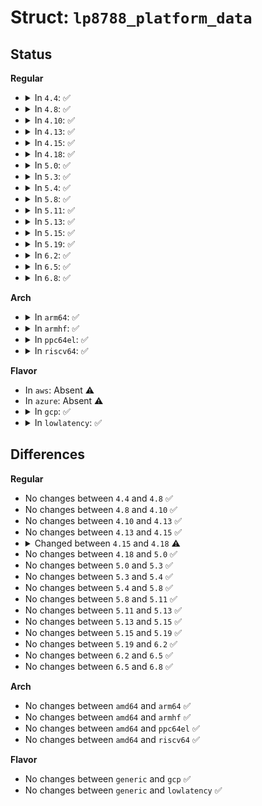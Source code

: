 # Struct: <code>lp8788_platform_data</code>

## Status
<b>Regular</b>
<ul>
<li>
<details>
<summary>In <code>4.4</code>: ✅</summary>

```c
struct lp8788_platform_data {
    int (*init_func)(struct lp8788 *);
    struct regulator_init_data * buck_data[4];
    struct regulator_init_data * dldo_data[12];
    struct regulator_init_data * aldo_data[10];
    struct lp8788_buck1_dvs *buck1_dvs;
    struct lp8788_buck2_dvs *buck2_dvs;
    struct lp8788_ldo_enable_pin * ldo_pin[6];
    struct lp8788_charger_platform_data *chg_pdata;
    enum lp8788_alarm_sel alarm_sel;
    struct lp8788_backlight_platform_data *bl_pdata;
    struct lp8788_led_platform_data *led_pdata;
    struct lp8788_vib_platform_data *vib_pdata;
    struct iio_map *adc_pdata;
};
```
</details>
</li>
<li>
<details>
<summary>In <code>4.8</code>: ✅</summary>

```c
struct lp8788_platform_data {
    int (*init_func)(struct lp8788 *);
    struct regulator_init_data * buck_data[4];
    struct regulator_init_data * dldo_data[12];
    struct regulator_init_data * aldo_data[10];
    struct lp8788_buck1_dvs *buck1_dvs;
    struct lp8788_buck2_dvs *buck2_dvs;
    struct lp8788_ldo_enable_pin * ldo_pin[6];
    struct lp8788_charger_platform_data *chg_pdata;
    enum lp8788_alarm_sel alarm_sel;
    struct lp8788_backlight_platform_data *bl_pdata;
    struct lp8788_led_platform_data *led_pdata;
    struct lp8788_vib_platform_data *vib_pdata;
    struct iio_map *adc_pdata;
};
```
</details>
</li>
<li>
<details>
<summary>In <code>4.10</code>: ✅</summary>

```c
struct lp8788_platform_data {
    int (*init_func)(struct lp8788 *);
    struct regulator_init_data * buck_data[4];
    struct regulator_init_data * dldo_data[12];
    struct regulator_init_data * aldo_data[10];
    struct lp8788_buck1_dvs *buck1_dvs;
    struct lp8788_buck2_dvs *buck2_dvs;
    struct lp8788_ldo_enable_pin * ldo_pin[6];
    struct lp8788_charger_platform_data *chg_pdata;
    enum lp8788_alarm_sel alarm_sel;
    struct lp8788_backlight_platform_data *bl_pdata;
    struct lp8788_led_platform_data *led_pdata;
    struct lp8788_vib_platform_data *vib_pdata;
    struct iio_map *adc_pdata;
};
```
</details>
</li>
<li>
<details>
<summary>In <code>4.13</code>: ✅</summary>

```c
struct lp8788_platform_data {
    int (*init_func)(struct lp8788 *);
    struct regulator_init_data * buck_data[4];
    struct regulator_init_data * dldo_data[12];
    struct regulator_init_data * aldo_data[10];
    struct lp8788_buck1_dvs *buck1_dvs;
    struct lp8788_buck2_dvs *buck2_dvs;
    struct lp8788_ldo_enable_pin * ldo_pin[6];
    struct lp8788_charger_platform_data *chg_pdata;
    enum lp8788_alarm_sel alarm_sel;
    struct lp8788_backlight_platform_data *bl_pdata;
    struct lp8788_led_platform_data *led_pdata;
    struct lp8788_vib_platform_data *vib_pdata;
    struct iio_map *adc_pdata;
};
```
</details>
</li>
<li>
<details>
<summary>In <code>4.15</code>: ✅</summary>

```c
struct lp8788_platform_data {
    int (*init_func)(struct lp8788 *);
    struct regulator_init_data * buck_data[4];
    struct regulator_init_data * dldo_data[12];
    struct regulator_init_data * aldo_data[10];
    struct lp8788_buck1_dvs *buck1_dvs;
    struct lp8788_buck2_dvs *buck2_dvs;
    struct lp8788_ldo_enable_pin * ldo_pin[6];
    struct lp8788_charger_platform_data *chg_pdata;
    enum lp8788_alarm_sel alarm_sel;
    struct lp8788_backlight_platform_data *bl_pdata;
    struct lp8788_led_platform_data *led_pdata;
    struct lp8788_vib_platform_data *vib_pdata;
    struct iio_map *adc_pdata;
};
```
</details>
</li>
<li>
<details>
<summary>In <code>4.18</code>: ✅</summary>

```c
struct lp8788_platform_data {
    int (*init_func)(struct lp8788 *);
    struct regulator_init_data * buck_data[4];
    struct regulator_init_data * dldo_data[12];
    struct regulator_init_data * aldo_data[10];
    struct lp8788_buck1_dvs *buck1_dvs;
    struct lp8788_buck2_dvs *buck2_dvs;
    struct lp8788_charger_platform_data *chg_pdata;
    enum lp8788_alarm_sel alarm_sel;
    struct lp8788_backlight_platform_data *bl_pdata;
    struct lp8788_led_platform_data *led_pdata;
    struct lp8788_vib_platform_data *vib_pdata;
    struct iio_map *adc_pdata;
};
```
</details>
</li>
<li>
<details>
<summary>In <code>5.0</code>: ✅</summary>

```c
struct lp8788_platform_data {
    int (*init_func)(struct lp8788 *);
    struct regulator_init_data * buck_data[4];
    struct regulator_init_data * dldo_data[12];
    struct regulator_init_data * aldo_data[10];
    struct lp8788_buck1_dvs *buck1_dvs;
    struct lp8788_buck2_dvs *buck2_dvs;
    struct lp8788_charger_platform_data *chg_pdata;
    enum lp8788_alarm_sel alarm_sel;
    struct lp8788_backlight_platform_data *bl_pdata;
    struct lp8788_led_platform_data *led_pdata;
    struct lp8788_vib_platform_data *vib_pdata;
    struct iio_map *adc_pdata;
};
```
</details>
</li>
<li>
<details>
<summary>In <code>5.3</code>: ✅</summary>

```c
struct lp8788_platform_data {
    int (*init_func)(struct lp8788 *);
    struct regulator_init_data * buck_data[4];
    struct regulator_init_data * dldo_data[12];
    struct regulator_init_data * aldo_data[10];
    struct lp8788_buck1_dvs *buck1_dvs;
    struct lp8788_buck2_dvs *buck2_dvs;
    struct lp8788_charger_platform_data *chg_pdata;
    enum lp8788_alarm_sel alarm_sel;
    struct lp8788_backlight_platform_data *bl_pdata;
    struct lp8788_led_platform_data *led_pdata;
    struct lp8788_vib_platform_data *vib_pdata;
    struct iio_map *adc_pdata;
};
```
</details>
</li>
<li>
<details>
<summary>In <code>5.4</code>: ✅</summary>

```c
struct lp8788_platform_data {
    int (*init_func)(struct lp8788 *);
    struct regulator_init_data * buck_data[4];
    struct regulator_init_data * dldo_data[12];
    struct regulator_init_data * aldo_data[10];
    struct lp8788_buck1_dvs *buck1_dvs;
    struct lp8788_buck2_dvs *buck2_dvs;
    struct lp8788_charger_platform_data *chg_pdata;
    enum lp8788_alarm_sel alarm_sel;
    struct lp8788_backlight_platform_data *bl_pdata;
    struct lp8788_led_platform_data *led_pdata;
    struct lp8788_vib_platform_data *vib_pdata;
    struct iio_map *adc_pdata;
};
```
</details>
</li>
<li>
<details>
<summary>In <code>5.8</code>: ✅</summary>

```c
struct lp8788_platform_data {
    int (*init_func)(struct lp8788 *);
    struct regulator_init_data * buck_data[4];
    struct regulator_init_data * dldo_data[12];
    struct regulator_init_data * aldo_data[10];
    struct lp8788_buck1_dvs *buck1_dvs;
    struct lp8788_buck2_dvs *buck2_dvs;
    struct lp8788_charger_platform_data *chg_pdata;
    enum lp8788_alarm_sel alarm_sel;
    struct lp8788_backlight_platform_data *bl_pdata;
    struct lp8788_led_platform_data *led_pdata;
    struct lp8788_vib_platform_data *vib_pdata;
    struct iio_map *adc_pdata;
};
```
</details>
</li>
<li>
<details>
<summary>In <code>5.11</code>: ✅</summary>

```c
struct lp8788_platform_data {
    int (*init_func)(struct lp8788 *);
    struct regulator_init_data * buck_data[4];
    struct regulator_init_data * dldo_data[12];
    struct regulator_init_data * aldo_data[10];
    struct lp8788_buck1_dvs *buck1_dvs;
    struct lp8788_buck2_dvs *buck2_dvs;
    struct lp8788_charger_platform_data *chg_pdata;
    enum lp8788_alarm_sel alarm_sel;
    struct lp8788_backlight_platform_data *bl_pdata;
    struct lp8788_led_platform_data *led_pdata;
    struct lp8788_vib_platform_data *vib_pdata;
    struct iio_map *adc_pdata;
};
```
</details>
</li>
<li>
<details>
<summary>In <code>5.13</code>: ✅</summary>

```c
struct lp8788_platform_data {
    int (*init_func)(struct lp8788 *);
    struct regulator_init_data * buck_data[4];
    struct regulator_init_data * dldo_data[12];
    struct regulator_init_data * aldo_data[10];
    struct lp8788_buck1_dvs *buck1_dvs;
    struct lp8788_buck2_dvs *buck2_dvs;
    struct lp8788_charger_platform_data *chg_pdata;
    enum lp8788_alarm_sel alarm_sel;
    struct lp8788_backlight_platform_data *bl_pdata;
    struct lp8788_led_platform_data *led_pdata;
    struct lp8788_vib_platform_data *vib_pdata;
    struct iio_map *adc_pdata;
};
```
</details>
</li>
<li>
<details>
<summary>In <code>5.15</code>: ✅</summary>

```c
struct lp8788_platform_data {
    int (*init_func)(struct lp8788 *);
    struct regulator_init_data * buck_data[4];
    struct regulator_init_data * dldo_data[12];
    struct regulator_init_data * aldo_data[10];
    struct lp8788_buck1_dvs *buck1_dvs;
    struct lp8788_buck2_dvs *buck2_dvs;
    struct lp8788_charger_platform_data *chg_pdata;
    enum lp8788_alarm_sel alarm_sel;
    struct lp8788_backlight_platform_data *bl_pdata;
    struct lp8788_led_platform_data *led_pdata;
    struct lp8788_vib_platform_data *vib_pdata;
    struct iio_map *adc_pdata;
};
```
</details>
</li>
<li>
<details>
<summary>In <code>5.19</code>: ✅</summary>

```c
struct lp8788_platform_data {
    int (*init_func)(struct lp8788 *);
    struct regulator_init_data * buck_data[4];
    struct regulator_init_data * dldo_data[12];
    struct regulator_init_data * aldo_data[10];
    struct lp8788_buck1_dvs *buck1_dvs;
    struct lp8788_buck2_dvs *buck2_dvs;
    struct lp8788_charger_platform_data *chg_pdata;
    enum lp8788_alarm_sel alarm_sel;
    struct lp8788_backlight_platform_data *bl_pdata;
    struct lp8788_led_platform_data *led_pdata;
    struct lp8788_vib_platform_data *vib_pdata;
    struct iio_map *adc_pdata;
};
```
</details>
</li>
<li>
<details>
<summary>In <code>6.2</code>: ✅</summary>

```c
struct lp8788_platform_data {
    int (*init_func)(struct lp8788 *);
    struct regulator_init_data * buck_data[4];
    struct regulator_init_data * dldo_data[12];
    struct regulator_init_data * aldo_data[10];
    struct lp8788_buck1_dvs *buck1_dvs;
    struct lp8788_buck2_dvs *buck2_dvs;
    struct lp8788_charger_platform_data *chg_pdata;
    enum lp8788_alarm_sel alarm_sel;
    struct lp8788_backlight_platform_data *bl_pdata;
    struct lp8788_led_platform_data *led_pdata;
    struct lp8788_vib_platform_data *vib_pdata;
    struct iio_map *adc_pdata;
};
```
</details>
</li>
<li>
<details>
<summary>In <code>6.5</code>: ✅</summary>

```c
struct lp8788_platform_data {
    int (*init_func)(struct lp8788 *);
    struct regulator_init_data * buck_data[4];
    struct regulator_init_data * dldo_data[12];
    struct regulator_init_data * aldo_data[10];
    struct lp8788_buck1_dvs *buck1_dvs;
    struct lp8788_buck2_dvs *buck2_dvs;
    struct lp8788_charger_platform_data *chg_pdata;
    enum lp8788_alarm_sel alarm_sel;
    struct lp8788_backlight_platform_data *bl_pdata;
    struct lp8788_led_platform_data *led_pdata;
    struct lp8788_vib_platform_data *vib_pdata;
    struct iio_map *adc_pdata;
};
```
</details>
</li>
<li>
<details>
<summary>In <code>6.8</code>: ✅</summary>

```c
struct lp8788_platform_data {
    int (*init_func)(struct lp8788 *);
    struct regulator_init_data * buck_data[4];
    struct regulator_init_data * dldo_data[12];
    struct regulator_init_data * aldo_data[10];
    struct lp8788_buck1_dvs *buck1_dvs;
    struct lp8788_buck2_dvs *buck2_dvs;
    struct lp8788_charger_platform_data *chg_pdata;
    enum lp8788_alarm_sel alarm_sel;
    struct lp8788_backlight_platform_data *bl_pdata;
    struct lp8788_led_platform_data *led_pdata;
    struct lp8788_vib_platform_data *vib_pdata;
    struct iio_map *adc_pdata;
};
```
</details>
</li>
</ul>
<b>Arch</b>
<ul>
<li>
<details>
<summary>In <code>arm64</code>: ✅</summary>

```c
struct lp8788_platform_data {
    int (*init_func)(struct lp8788 *);
    struct regulator_init_data * buck_data[4];
    struct regulator_init_data * dldo_data[12];
    struct regulator_init_data * aldo_data[10];
    struct lp8788_buck1_dvs *buck1_dvs;
    struct lp8788_buck2_dvs *buck2_dvs;
    struct lp8788_charger_platform_data *chg_pdata;
    enum lp8788_alarm_sel alarm_sel;
    struct lp8788_backlight_platform_data *bl_pdata;
    struct lp8788_led_platform_data *led_pdata;
    struct lp8788_vib_platform_data *vib_pdata;
    struct iio_map *adc_pdata;
};
```
</details>
</li>
<li>
<details>
<summary>In <code>armhf</code>: ✅</summary>

```c
struct lp8788_platform_data {
    int (*init_func)(struct lp8788 *);
    struct regulator_init_data * buck_data[4];
    struct regulator_init_data * dldo_data[12];
    struct regulator_init_data * aldo_data[10];
    struct lp8788_buck1_dvs *buck1_dvs;
    struct lp8788_buck2_dvs *buck2_dvs;
    struct lp8788_charger_platform_data *chg_pdata;
    enum lp8788_alarm_sel alarm_sel;
    struct lp8788_backlight_platform_data *bl_pdata;
    struct lp8788_led_platform_data *led_pdata;
    struct lp8788_vib_platform_data *vib_pdata;
    struct iio_map *adc_pdata;
};
```
</details>
</li>
<li>
<details>
<summary>In <code>ppc64el</code>: ✅</summary>

```c
struct lp8788_platform_data {
    int (*init_func)(struct lp8788 *);
    struct regulator_init_data * buck_data[4];
    struct regulator_init_data * dldo_data[12];
    struct regulator_init_data * aldo_data[10];
    struct lp8788_buck1_dvs *buck1_dvs;
    struct lp8788_buck2_dvs *buck2_dvs;
    struct lp8788_charger_platform_data *chg_pdata;
    enum lp8788_alarm_sel alarm_sel;
    struct lp8788_backlight_platform_data *bl_pdata;
    struct lp8788_led_platform_data *led_pdata;
    struct lp8788_vib_platform_data *vib_pdata;
    struct iio_map *adc_pdata;
};
```
</details>
</li>
<li>
<details>
<summary>In <code>riscv64</code>: ✅</summary>

```c
struct lp8788_platform_data {
    int (*init_func)(struct lp8788 *);
    struct regulator_init_data * buck_data[4];
    struct regulator_init_data * dldo_data[12];
    struct regulator_init_data * aldo_data[10];
    struct lp8788_buck1_dvs *buck1_dvs;
    struct lp8788_buck2_dvs *buck2_dvs;
    struct lp8788_charger_platform_data *chg_pdata;
    enum lp8788_alarm_sel alarm_sel;
    struct lp8788_backlight_platform_data *bl_pdata;
    struct lp8788_led_platform_data *led_pdata;
    struct lp8788_vib_platform_data *vib_pdata;
    struct iio_map *adc_pdata;
};
```
</details>
</li>
</ul>
<b>Flavor</b>
<ul>
<li>
In <code>aws</code>: Absent ⚠️
</li>
<li>
In <code>azure</code>: Absent ⚠️
</li>
<li>
<details>
<summary>In <code>gcp</code>: ✅</summary>

```c
struct lp8788_platform_data {
    int (*init_func)(struct lp8788 *);
    struct regulator_init_data * buck_data[4];
    struct regulator_init_data * dldo_data[12];
    struct regulator_init_data * aldo_data[10];
    struct lp8788_buck1_dvs *buck1_dvs;
    struct lp8788_buck2_dvs *buck2_dvs;
    struct lp8788_charger_platform_data *chg_pdata;
    enum lp8788_alarm_sel alarm_sel;
    struct lp8788_backlight_platform_data *bl_pdata;
    struct lp8788_led_platform_data *led_pdata;
    struct lp8788_vib_platform_data *vib_pdata;
    struct iio_map *adc_pdata;
};
```
</details>
</li>
<li>
<details>
<summary>In <code>lowlatency</code>: ✅</summary>

```c
struct lp8788_platform_data {
    int (*init_func)(struct lp8788 *);
    struct regulator_init_data * buck_data[4];
    struct regulator_init_data * dldo_data[12];
    struct regulator_init_data * aldo_data[10];
    struct lp8788_buck1_dvs *buck1_dvs;
    struct lp8788_buck2_dvs *buck2_dvs;
    struct lp8788_charger_platform_data *chg_pdata;
    enum lp8788_alarm_sel alarm_sel;
    struct lp8788_backlight_platform_data *bl_pdata;
    struct lp8788_led_platform_data *led_pdata;
    struct lp8788_vib_platform_data *vib_pdata;
    struct iio_map *adc_pdata;
};
```
</details>
</li>
</ul>

## Differences
<b>Regular</b>
<ul>
<li>
No changes between <code>4.4</code> and <code>4.8</code> ✅
</li>
<li>
No changes between <code>4.8</code> and <code>4.10</code> ✅
</li>
<li>
No changes between <code>4.10</code> and <code>4.13</code> ✅
</li>
<li>
No changes between <code>4.13</code> and <code>4.15</code> ✅
</li>
<li>
<details>
<summary>Changed between <code>4.15</code> and <code>4.18</code> ⚠️</summary>
<ul>
<li>
<b>Field removed. </b>
<code>struct lp8788_ldo_enable_pin * ldo_pin[6]</code>
</li>
</ul>
</details>
</li>
<li>
No changes between <code>4.18</code> and <code>5.0</code> ✅
</li>
<li>
No changes between <code>5.0</code> and <code>5.3</code> ✅
</li>
<li>
No changes between <code>5.3</code> and <code>5.4</code> ✅
</li>
<li>
No changes between <code>5.4</code> and <code>5.8</code> ✅
</li>
<li>
No changes between <code>5.8</code> and <code>5.11</code> ✅
</li>
<li>
No changes between <code>5.11</code> and <code>5.13</code> ✅
</li>
<li>
No changes between <code>5.13</code> and <code>5.15</code> ✅
</li>
<li>
No changes between <code>5.15</code> and <code>5.19</code> ✅
</li>
<li>
No changes between <code>5.19</code> and <code>6.2</code> ✅
</li>
<li>
No changes between <code>6.2</code> and <code>6.5</code> ✅
</li>
<li>
No changes between <code>6.5</code> and <code>6.8</code> ✅
</li>
</ul>
<b>Arch</b>
<ul>
<li>
No changes between <code>amd64</code> and <code>arm64</code> ✅
</li>
<li>
No changes between <code>amd64</code> and <code>armhf</code> ✅
</li>
<li>
No changes between <code>amd64</code> and <code>ppc64el</code> ✅
</li>
<li>
No changes between <code>amd64</code> and <code>riscv64</code> ✅
</li>
</ul>
<b>Flavor</b>
<ul>
<li>
No changes between <code>generic</code> and <code>gcp</code> ✅
</li>
<li>
No changes between <code>generic</code> and <code>lowlatency</code> ✅
</li>
</ul>
